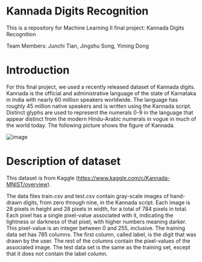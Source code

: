 # Kannada Digits Recognition
This is a repository for Machine Learning II final project: Kannada Digits Recognition

Team Members: Junchi Tian, Jingshu Song, Yiming Dong

# Introduction

For this final project, we used a recently released dataset of Kannada digits. Kannada is the official and administrative language of the state of Karnataka in India with nearly 60 million speakers worldwide. The language has roughly 45 million native speakers and is written using the Kannada script. Distinct glyphs are used to represent the numerals 0-9 in the language that appear distinct from the modern Hindu-Arabic numerals in vogue in much of the world today. The following picture shows the figure of Kannada.

![image](https://github.com/Junchi0905/Kannada-Digits-Recognition/blob/master/kannada.jpg)

# Description of dataset

This dataset is from Kaggle (https://www.kaggle.com/c/Kannada-MNIST/overview).

The data files train.csv and test.csv contain gray-scale images of hand-drawn digits, from zero through nine, in the Kannada script. Each image is 28 pixels in height and 28 pixels in width, for a total of 784 pixels in total. Each pixel has a single pixel-value associated with it, indicating the lightness or darkness of that pixel, with higher numbers meaning darker. This pixel-value is an integer between 0 and 255, inclusive. The training data set has 785 columns. The first column, called label, is the digit that was drawn by the user. The rest of the columns contain the pixel-values of the associated image. The test data set is the same as the training set, except that it does not contain the label column.

